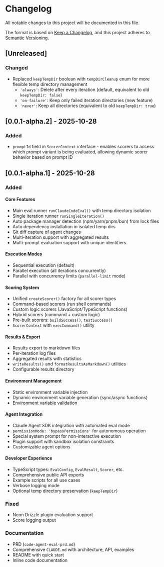 # Changelog

All notable changes to this project will be documented in this file.

The format is based on [Keep a Changelog](https://keepachangelog.com/en/1.0.0/),
and this project adheres to [Semantic Versioning](https://semver.org/spec/v2.0.0.html).

## [Unreleased]

### Changed
- Replaced `keepTempDir` boolean with `tempDirCleanup` enum for more flexible temp directory management
  - `'always'`: Delete after every iteration (default, equivalent to old `keepTempDir: false`)
  - `'on-failure'`: Keep only failed iteration directories (new feature)
  - `'never'`: Keep all directories (equivalent to old `keepTempDir: true`)

## [0.0.1-alpha.2] - 2025-10-28

### Added
- `promptId` field in `ScorerContext` interface - enables scorers to access which prompt variant is being evaluated, allowing dynamic scorer behavior based on prompt ID

## [0.0.1-alpha.1] - 2025-10-28

### Added

#### Core Features
- Main eval runner `runClaudeCodeEval()` with temp directory isolation
- Single iteration runner `runSingleIteration()`
- Auto package manager detection (npm/yarn/pnpm/bun) from lock files
- Auto dependency installation in isolated temp dirs
- Git diff capture of agent changes
- Multi-iteration support with aggregated results
- Multi-prompt evaluation support with unique identifiers

#### Execution Modes
- Sequential execution (default)
- Parallel execution (all iterations concurrently)
- Parallel with concurrency limits (`parallel-limit` mode)

#### Scoring System
- Unified `createScorer()` factory for all scorer types
- Command-based scorers (run shell commands)
- Custom logic scorers (JavaScript/TypeScript functions)
- Hybrid scorers (command + custom logic)
- Pre-built scorers: `buildSuccess()`, `testSuccess()`
- `ScorerContext` with `execCommand()` utility

#### Results & Export
- Results export to markdown files
- Per-iteration log files
- Aggregated results with statistics
- `writeResults()` and `formatResultsAsMarkdown()` utilities
- Configurable results directory

#### Environment Management
- Static environment variable injection
- Dynamic environment variable generation (sync/async functions)
- Environment variable validation

#### Agent Integration
- Claude Agent SDK integration with automated eval mode
- `permissionMode: 'bypassPermissions'` for autonomous operation
- Special system prompt for non-interactive execution
- Plugin support with sandbox isolation constraints
- Customizable agent options

#### Developer Experience
- TypeScript types: `EvalConfig`, `EvalResult`, `Scorer`, etc.
- Comprehensive public API exports
- Example scripts for all use cases
- Verbose logging mode
- Optional temp directory preservation (`keepTempDir`)

### Fixed
- Neon Drizzle plugin evaluation support
- Score logging output

### Documentation
- PRD (`code-agent-eval-prd.md`)
- Comprehensive `CLAUDE.md` with architecture, API, examples
- README with quick start
- Inline code documentation
